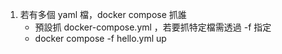 1. 若有多個 yaml  檔，docker compose 抓誰
      - 預設抓 docker-compose.yml ，若要抓特定檔需透過 -f 指定
      - docker compose -f hello.yml up
